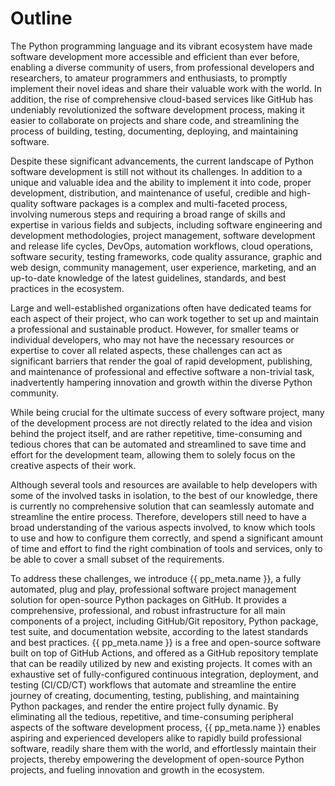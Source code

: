 # Outline

The Python programming language and its vibrant ecosystem have made software development
more accessible and efficient than ever before, enabling a diverse community of users,
from professional developers and researchers, to amateur programmers and enthusiasts,
to promptly implement their novel ideas and share their valuable work with the world.
In addition, the rise of comprehensive cloud-based services like GitHub has undeniably revolutionized
the software development process, making it easier to collaborate on projects and share code,
and streamlining the process of building, testing, documenting, deploying, and maintaining software.

Despite these significant advancements, the current landscape of Python software development
is still not without its challenges.
In addition to a unique and valuable idea and the ability to implement it into code,
proper development, distribution, and maintenance of useful, credible and high-quality software packages
is a complex and multi-faceted process,
involving numerous steps and requiring a broad range of skills and expertise in various fields and subjects,
including software engineering and development methodologies, project management,
software development and release life cycles, DevOps, automation workflows, cloud operations,
software security, testing frameworks, code quality assurance, graphic and web design,
community management, user experience, marketing, and an up-to-date knowledge of the latest guidelines,
standards, and best practices in the ecosystem.

Large and well-established organizations often have dedicated teams for each aspect of their project,
who can work together to set up and maintain a professional and sustainable product.
However, for smaller teams or individual developers,
who may not have the necessary resources or expertise to cover all related aspects,
these challenges can act as significant barriers that render the goal of rapid development, publishing,
and maintenance of professional and effective software a non-trivial task,
inadvertently hampering innovation and growth within the diverse Python community.

While being crucial for the ultimate success of every software project,
many of the development process are not directly related to the idea and vision behind the project itself,
and are rather repetitive, time-consuming and tedious chores that can be automated and streamlined 
to save time and effort for the development team,
allowing them to solely focus on the creative aspects of their work.

Although several tools and resources are available
to help developers with some of the involved tasks in isolation,
to the best of our knowledge, there is currently no comprehensive solution
that can seamlessly automate and streamline the entire process.
Therefore, developers still need to have a broad understanding of the various aspects involved,
to know which tools to use and how to configure them correctly,
and spend a significant amount of time and effort to find the right combination of tools and services,
only to be able to cover a small subset of the requirements.

To address these challenges, we introduce {{ pp_meta.name }},
a fully automated, plug and play, professional software project management solution
for open-source Python packages on GitHub.
It provides a comprehensive, professional, and robust infrastructure for all main components of a project,
including GitHub/Git repository, Python package, test suite,
and documentation website, according to the latest standards and best practices.
{{ pp_meta.name }} is a free and open-source software built on top of GitHub Actions,
and offered as a GitHub repository template that can be readily utilized
by new and existing projects.
It comes with an exhaustive set of fully-configured
continuous integration, deployment, and testing (CI/CD/CT) workflows
that automate and streamline the entire journey of creating, documenting, testing, publishing,
and maintaining Python packages, and render the entire project fully dynamic.
By eliminating all the tedious, repetitive, and time-consuming
peripheral aspects of the software development process,
{{ pp_meta.name }} enables aspiring and experienced developers alike to rapidly build professional software,
readily share them with the world, and effortlessly maintain their projects,
thereby empowering the development of open-source Python projects,
and fueling innovation and growth in the ecosystem.
